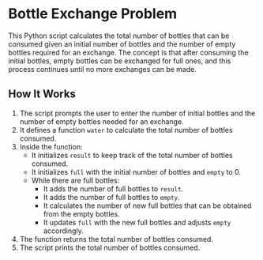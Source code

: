 # Bottle Exchange Problem

This Python script calculates the total number of bottles that can be consumed given an initial number of bottles and the number of empty bottles required for an exchange. The concept is that after consuming the initial bottles, empty bottles can be exchanged for full ones, and this process continues until no more exchanges can be made.

## How It Works

1. The script prompts the user to enter the number of initial bottles and the number of empty bottles needed for an exchange.
2. It defines a function `water` to calculate the total number of bottles consumed.
3. Inside the function:
   - It initializes `result` to keep track of the total number of bottles consumed.
   - It initializes `full` with the initial number of bottles and `empty` to 0.
   - While there are full bottles:
     - It adds the number of full bottles to `result`.
     - It adds the number of full bottles to `empty`.
     - It calculates the number of new full bottles that can be obtained from the empty bottles.
     - It updates `full` with the new full bottles and adjusts `empty` accordingly.
4. The function returns the total number of bottles consumed.
5. The script prints the total number of bottles consumed.
